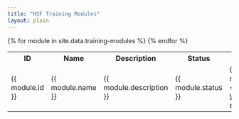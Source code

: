 ```yaml
---
title: "HSF Training Modules"
layout: plain
---
```


<table>
<tr>
    <th>
        ID
    </th>
    <th>
        Name
    </th>
    <th>
        Description
    </th>
    <th>
        Status
    </th>
    <th>
    </th>
    <th>
    </th>
    <th>
    </th>
</tr>
{% for module in site.data.training-modules %}
<tr>
<td>
    {{ module.id }}
</td>
<td>
    {{ module.name }}
</td>
<td>
    {{ module.description }}
</td>
<td>
    {{ module.status }}
</td>
<td>
    {% unless module.webpage == "" %}
    <a href="{{ module.webpage }}">Webpage</a>
    {% endunless %}
</td>
<td>
    {% unless module.videos == "" %}
    <a href="{{ module.videos }}">Videos</a>
    {% endunless %}
</td>
<td>
    {% unless module.repository == "" %}
    <a href="{{ module.repository }}">Repo</a>
    {% endunless %}
</td>
</tr>
{% endfor %}
</table>
